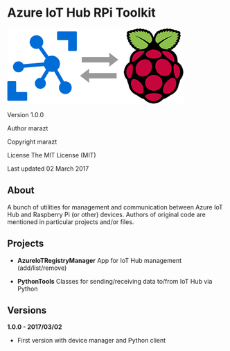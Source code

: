 Azure IoT Hub RPi Toolkit
==================

![logo](images/logo.png "logo")

Version 1.0.0

Author marazt

Copyright marazt

License The MIT License (MIT)

Last updated 02 March 2017


About
-----------------

A bunch of utilities for management and communication between Azure IoT Hub and Raspberry Pi (or other) devices.
Authors of original code are mentioned in particular projects and/or files.

Projects
-----------------
+ **AzureIoTRegistryManager**
App for IoT Hub management (add/list/remove)

+ **PythonTools**
Classes for sending/receiving data to/from IoT Hub via Python

Versions
-----------------

**1.0.0 - 2017/03/02**

* First version with device manager and Python client